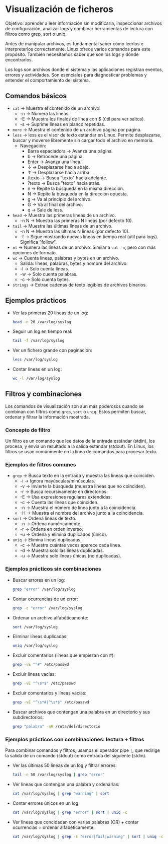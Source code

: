 # Visualización de ficheros

Objetivo: aprender a leer información sin modificarla, inspeccionar archivos de configuración, analizar logs y combinar herramientas de lectura con filtros como grep, sort o uniq.

Antes de manipular archivos, es fundamental saber cómo leerlos e interpretarlos correctamente. Linux ofrece varios comandos para este propósito. También necesitamos saber que son los logs y dónde encontrarlos.

Los logs son archivos donde el sistema y las aplicaciones registran eventos, errores y actividades. Son esenciales para diagnosticar problemas y entender el comportamiento del sistema.

## Comandos básicos

- `cat` → Muestra el contenido de un archivo.
  - -n → Numera las líneas.
  - -E → Muestra los finales de línea con $ (útil para ver saltos).
  - -s → Suprime líneas en blanco repetidas.
- `more` → Muestra el contenido de un archivo página por página.
- `less` → less es el visor de texto estándar en Linux. Permite desplazarse, buscar y moverse libremente sin cargar todo el archivo en memoria.
  - Navegación:
    - Barra espaciadora → Avanza una página.
    - b → Retrocede una página.
    - Enter → Avanza una línea.
    - ↓ → Desplazarse hacia abajo.
    - ↑ → Desplazarse hacia arriba.
    - /texto → Busca "texto" hacia adelante.
    - ?texto → Busca "texto" hacia atrás.
    - n → Repite la búsqueda en la misma dirección.
    - N → Repite la búsqueda en la dirección opuesta.
    - g → Va al principio del archivo.
    - G → Va al final del archivo.
    - q → Sale de less. 
- `head` → Muestra las primeras líneas de un archivo.
  - -n N → Muestra las primeras N líneas (por defecto 10). 
- `tail` → Muestra las últimas líneas de un archivo.
  - -n N → Muestra las últimas N líneas (por defecto 10).
  - -f → Sigue mostrando nuevas líneas en tiempo real (útil para logs). Significa "follow".
- `nl` → Numera las líneas de un archivo. Similar a `cat -n`, pero con más opciones de formato.
- `wc` → Cuenta líneas, palabras y bytes en un archivo.
  -  Salida: líneas, palabras, bytes y nombre del archivo.
  -  -l → Solo cuenta líneas.
  -  -w → Solo cuenta palabras.
  -  -c → Solo cuenta bytes.
- `strings` → Extrae cadenas de texto legibles de archivos binarios.

## Ejemplos prácticos

- Ver las primeras 20 líneas de un log:

  ```bash
  head -n 20 /var/log/syslog
  ```

- Seguir un log en tiempo real:
  
  ```bash
  tail -f /var/log/syslog
  ```

- Ver un fichero grande con paginación:
  
  ```bash
  less /var/log/syslog
  ```

- Contar líneas en un log:

  ```bash
  wc -l /var/log/syslog
  ```

## Filtros y combinaciones

Los comandos de visualización son aún más poderosos cuando se combinan con filtros como `grep`, `sort` o `uniq`. Estos permiten buscar, ordenar y filtrar la información mostrada.

### Concepto de filtro

Un filtro es un comando que lee datos de la entrada estándar (stdin), los procesa, y envía un resultado a la salida estándar (stdout). En Linux, los filtros se usan comúnmente en la línea de comandos para procesar texto.

### Ejemplos de filtros comunes

- `grep` → Busca texto en la entrada y muestra las líneas que coinciden.
  - -i → Ignora mayúsculas/minúsculas.
  - -v → Invierte la búsqueda (muestra líneas que no coinciden).
  - -r → Busca recursivamente en directorios.
  - -E → Usa expresiones regulares extendidas.
  - -c → Cuenta las líneas que coinciden.
  - -n → Muestra el número de línea junto a la coincidencia.
  - -H → Muestra el nombre del archivo junto a la coincidencia.
- `sort` → Ordena líneas de texto.
  - -n → Ordena numéricamente.
  - -r → Ordena en orden inverso.
  - -u → Ordena y elimina duplicados (único). 
- `uniq` → Elimina líneas duplicadas.
  - -c → Muestra cuántas veces aparece cada línea.
  - -d → Muestra solo las líneas duplicadas.
  - -u → Muestra solo líneas únicas (no duplicadas). 

### Ejemplos prácticos sin combinaciones

- Buscar errores en un log:

  ```bash
  grep "error" /var/log/syslog
  ```

- Contar ocurrencias de un error:

  ```bash
  grep -c "error" /var/log/syslog
  ```

- Ordenar un archivo alfabéticamente:

  ```bash
  sort /var/log/syslog
  ```

- Eliminar líneas duplicadas:

  ```bash
  uniq /var/log/syslog
  ```

- Excluir comentarios (líneas que empiezan con #):

  ```bash
  grep -vE "^#" /etc/passwd
  ```

- Excluir líneas vacías:

  ```bash
  grep -vE "^\s*$" /etc/passwd
  ```

- Excluir comentarios y líneas vacías:

  ```bash
  grep -vE "^\s*#|^\s*$" /etc/passwd
  ```

- Buscar archivos que contengan una palabra en un directorio y sus subdirectorios:

  ```bash
  grep "palabra" -nH /ruta/del/directorio
  ```

### Ejemplos prácticos con combinaciones: lectura + filtros

Para combinar comandos y filtros, usamos el operador pipe `|`, que redirige la salida de un comando (stdout) como entrada del siguiente (stdin).

- Ver las últimas 50 líneas de un log y filtrar errores:

  ```bash
  tail -n 50 /var/log/syslog | grep "error"
  ```

- Ver lineas que contengan una palabra y ordenarlas:

  ```bash
  cat /var/log/syslog | grep "warning" | sort
  ```

- Contar errores únicos en un log:

  ```bash
  cat /var/log/syslog | grep "error" | sort | uniq -c
  ```

- Ver lineas que concidadan con varias palabras (OR) + contar ocurrencias + ordenar alfabéticamente:

  ```bash
  cat /var/log/syslog | grep -E "error|fail|warning" | sort | uniq -c | sort
  ```
